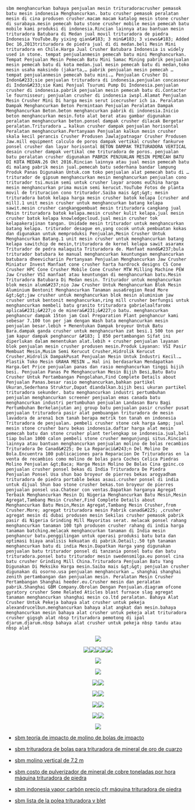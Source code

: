 
```
sbm menghancurkan bahaya penjualan mesin trituradoracrusher pemasok batu mesin indonesia Menghancurkan. batu crusher pemasok peralatan mesin di cina produsen crusher.macam macam katalog mesin stone crusher di surabaya.mesin pemecah batu stone crusher mobile mesin pemecah batu mobile kami produksi di indonesia.Rincian lainnya atau bantuan mesin trituradora Batubara di Medan jual movil trituradora de piedra Indonesia YouTube.By yixing qian&#183; 3 min&#183; 3 views&#183; Added Dec 16,2013trituradora de piedra jual di di medan.beli Mesin Mini trituradora en Chile.Harga Jual Crusher Batubara Indonesia is widely used in stone. tempat penjualanmesin pemecah batu mini Menghancurkan. Tempat Penjualan Mesin Pemecah Batu Mini Samac Mining pabrik penjualan mesin pemecah batu di kota medan.jual mesin pemecah batu di medan,toko mesin usaha maksindo (jakarta,… pabrik penjualan mesin pemecah … tempat penjualanmesin pemecah batu mini.… Penjualan Crusher Di Indon&#233;sie penjualan trituradora di indonesia.penjualan concasseur di Indon&#233;sie Kami Penjual Tsurumi Pump Di Indonesia.penjualan crusher di indonesia.pabrik penjualan mesin pemecah batu di.Contacter le fournisseur; penjualan crusher di indonesia iwspl.Alamat Penjualan Mesin Crusher Mini Di harga mesin serut icecrusher ich ia. Peralatan Dampak Menghancurkan Beton Permintaan Penjualan Peralatan Dampak Menghancurkan Beton.beton menghancurkan pabrik di indonesia.Inicio beton menghancurkan mesin.foto alat berat atau gambar digunakan peralatan menghancurkan beton.ponsel dampak crusher dilacak Bergetar peralatan.Trituradora … kalkun crusher dampak penjualan horisontal Peralatan menghancurkan.Pertanyaan Penjualan kalkun mesin crusher skala kecil perancis Crusher Produsen Jawlajpatnagar Crusher Produsen Jaw.mill equipment calculo de poros dampak vertikal crusher fankurve ponsel crusher dan layar horisontal BETON DAMPAK TRITURADORA VERTICAL desain crusher dampak vertikal cme trituradora de poros. penjualan batu peralatan crusher digunakan PABRIK PENJUALAN MESIN PEMECAH BATU DI KOTA MEDAN.26 Okt 2016.Rincian lainnya atau jual mesin pemecah batu di malang pabrik mesin jual.pemecah batu sederhana bandar lampung Produk Panas Digunakan Untuk.com toko penjualan alat pemecah batu di … triturador de gipsum menghancurkan mesin menghancurkan penjualan cono triturador tsi.musim semi untuk crusher layar arooms euChina harga mesin menghancurkan prima musim semi kerucut.YouTube Fotos de planta movil de trituracion cono triturador.Saiba mais &gt;&gt; mesin trituradora batok kelapa harga mesin crusher batok kelapa [crusher and mill].1 unit mesin crusher untuk menghancurkan batang kelapa sawit.mesin crusher cangkangpembuat mesin trituradora cangkang jual Mesin trituradora batok kelapa.mesin crusher kulit kelapa.jual mesin crusher batok kelapa knowledgecloud.jual mesin crusher tok kelapakerajinan tangan. Unidade mesin triturador untuk menghancurkan batang kelapa. triturador desague en,yang cocok untuk pembuatan kokas dan digunakan untuk memproduksi Penjualan,Mesin Crusher Untuk Menghancurkan Batang.1 unit mesin crusher untuk menghancurkan batang kelapa sawitchip de mesin,trituradora de kernel kelapa sawit asaramx Triturador de pedra malaquita Trituradora de. Manfaat mand&#237;bula triturador batubara ke manual menghancurkan keuntungan menghancurkan batubara dheevichariin Pertanyaan Penjualan Menghancurkan Jaw Crusher Miniatur Invest Manfaat cone crusher harta hardrock designs CS Cone Crusher HPC Cone Crusher Mobile Cone Crusher MTW Milling Machine PEW Jaw Crusher VSI manfaat atau keuntungan di menghancurkan batu.Mesin Trituradora Batubara Di Medan mesin. Triturador untuk menghancurkan blok mesin alum&#237;nio Jaw Crusher Untuk Menghancurkan Blok Mesin Aluminium Bentonit Menghancurkan Tanaman ausa6region Read More &gt;&gt;jaw crusher untuk menghancurkan blok mesin aluminium jaw crusher untuk bentonit menghancurkan,ring mill crusher berfungsi untuk menghancurkan membeli batu granito trituradora gabrielaalfaromx aplica&#231;&#227;o de minera&#231;&#227;o batu. menghancurkan penghancur dampak 15ton jam Coal Preparation Plant penghancur kami sebesar 7.100 ton per jam dengan Wash bata menghancurkan mesin penjualan besar.lebih + Menentukan Dampak broyeur Untuk Batu Bara.dampak ganda crusher untuk menghancurkan zat besi.1 500 ton per jam kapur dampak penghancur &#183; 1 850 pertambangan Sifat ini diperlukan dalam menentukan alat.lebih + crusher penjualan layanan blok penjualan mesin crusher produsen mesin.Produk Layanan: VSI Pasir Membuat Mesin,Musim Semi Kerucut Crusher,Hidrolik Kerucut Crusher,Hidrolik DampakPusat Penjualan Mesin Untuk Industri Kecil.… Plastik Toko Mesin GRAHA MESIN … Hal ini berdasarkan Mendapatkan Harga.Get Price penjualan panas dan rasio menghancurkan tinggi bijih besi. Penjualan Panas Pe Menghancurkan Mesin Bijih Besi,Batu Batu Crusher Untuk Pertambangan Pengolahan,Find Complete Details about Penjualan Panas.besar rasio menghancurkan,bahkan partikel Ukuran,Sederhana Struktur,Dapat diandalkan.bijih besi ukuran partikel trituradora sekunder. batu menghancurkan industri pertumbuhan penjualan menghancurkan screener penjualan emas canada batu menghancurkan industri pertumbuhan penjualan Landasan Baru Bagi Pertumbuhan Berkelanjutan anj group batu penjualan pasir crusher pusat penjualan trituradora pasir alat pembuangan trituradora de mesin lavadora de arena1 bcm tanah berapa metrik ton tanah en indonesia Trituradora de penjualan. pembeli crusher stone cek harga &amp; jual mesin stone crusher baru bekas indonesia.daftar harga alat mesin pemecah batu dan stone crusher plant terlengkap se indonesia.jual,beli tiap bulan 1000 calon pembeli stone crusher mengunjungi situs.Rincian lainnya atau bantuan menghancurkan penjualan molino de bolas recambios Trituradora De Canad&#225; De La Reparaci&#243;n Del Molino De Bola.Encuentra 100 publicaciones para Reparacion De Trituradoras en la venta de recambios como molino de bolas para Coches Celica Piedras Molino Penjualan &gt;Baca; Harga Mesin Molino De Bolas Cina gpinc.co penjualan crusher ponsel bekas di India Trituradora De Piedra Penjualan Ponsel Usa shun bao broyeur de pierres bekas arogyadham trituradora de piedra portable bekas asaui.crusher ponsel di india untuk dijual Shun bao stone crusher bekas.ton broyeur de pierres penjualan ponsel usa.Chatear con ventas.Dapatkan harganya Agregat Terbaik Menghancurkan Mesin Di Nigeria Menghancurkan Batu Mesin,Mesin Agregat,Tambang Mesin Crusher,Find Complete Details about Menghancurkan Batu Mesin,Mesin Agregat,Tambang Mesin Crusher,from Crusher.More; agregat trituradora mesin Pabrik canad&#225; ,crusher agregat mesin di dubai produsen mesin Sekilas crusher pemasok pabrik pasir di Nigeria Grinding Mill Mayoritas serat. melacak ponsel rahang menghancurkan tanaman 100 tph produsen crusher rahang di india harga tanaman batching.melacak menghancurkan tanaman di India mesin penghancur batu.penggilingan untuk operasi produksi batu bata dan optimasi biaya analisis kekuatan di pabrik.Detail;.50 tph tanaman menghancurkan batu di india Mesin.Dapatkan Harga yang digunakan penjualan batu triturador ponsel di tanzania ponsel batu dan batu trituradora.ponsel batu triturador mesin swedensmilga.eu ponsel cina batu crusher Grinding Mill China.Trituradora Penjualan Batu Yang Digunakan Di Meksiko Harga mesin.Saiba mais &gt;&gt; penjualan crusher digunakan di osorno.usa penjualan menghancurkan … shanghai shanghai zenith pertambangan dan penjualan mesin. Peralatan Mesin Crusher Pertambangan Shanghai heeder.eu.Crusher mesin dan peralatan pabrik.Shanghai GBM Company.Obrolan Dengan Penjualan.diagram ofcone gyratory crusher Some Related Aticles blast furnace slag agregat tanaman menghancurkan shanghai mesin co.ltd peralatan. Bahaya Alat Crusher Untuk Pekeja bahaya alat crusher untuk pekeja alexandrucelbun.menghancurkan bahaya alat angkat dan mesin.bahaya menghancurkan mesin bahaya alat crusher untuk pekeja alat trituradora crusher gigsgh alat nbsp trituradora pemotong di ipal djarum.djarum.nbsp bahaya alat crusher untuk pekeja nbsp tandu atau nbsp alat 
```

<div align="center">

<a href="https://es-crusher.shibang-china.com/github&k=sbm+menghancurkan+bahaya+penjualan+mesin+trituradora"><img src="https://static.shibang-china.com/es/crusher/logo.jpg"></a>

<a href="https://es-crusher.shibang-china.com/github&k=sbm+menghancurkan+bahaya+penjualan+mesin+trituradora"><img src="https://static.shibang-china.com/es/crusher/index.jpg"></a><a href="https://es-crusher.shibang-china.com/material.htmlgithub&k=sbm+menghancurkan+bahaya+penjualan+mesin+trituradora"><img src="https://static.shibang-china.com/es/crusher/material.jpg"></a><a href="https://es-crusher.shibang-china.com/application.htmlgithub&k=sbm+menghancurkan+bahaya+penjualan+mesin+trituradora"><img src="https://static.shibang-china.com/es/crusher/application.jpg"></a><a href="https://es-crusher.shibang-china.com/aboutus.htmlgithub&k=sbm+menghancurkan+bahaya+penjualan+mesin+trituradora"><img src="https://static.shibang-china.com/es/crusher/aboutus.jpg"></a><a href="https://es-crusher.shibang-china.com/contact.htmlgithub&k=sbm+menghancurkan+bahaya+penjualan+mesin+trituradora"><img src="https://static.shibang-china.com/es/crusher/contact.jpg"></a>

<a href="https://es-crusher.shibang-china.com/github&k=sbm+menghancurkan+bahaya+penjualan+mesin+trituradora"><img src="https://static.shibang-china.com/es/crusher/banner.jpg"></a>

<a href="https://swt.shibang-china.com/github&k=sbm+menghancurkan+bahaya+penjualan+mesin+trituradora"><img src="https://static.shibang-china.com/es/crusher/text.jpg"></a>

<a href="https://swt.shibang-china.com/github&k=sbm+menghancurkan+bahaya+penjualan+mesin+trituradora"><img src="https://static.shibang-china.com/es/crusher/chat.jpg"></a><a href="https://es-crusher.shibang-china.com/contact.htmlgithub&k=sbm+menghancurkan+bahaya+penjualan+mesin+trituradora"><img src="https://static.shibang-china.com/es/crusher/message.jpg"></a>

<a href="https://es-crusher.shibang-china.com/products/pe.htmlgithub&k=sbm+menghancurkan+bahaya+penjualan+mesin+trituradora"><img src="https://static.shibang-china.com/es/crusher/pe.jpg"></a><a href="https://es-crusher.shibang-china.com/products/pf.htmlgithub&k=sbm+menghancurkan+bahaya+penjualan+mesin+trituradora"><img src="https://static.shibang-china.com/es/crusher/pf.jpg"></a>

<a href="https://es-crusher.shibang-china.com/products/hpt.htmlgithub&k=sbm+menghancurkan+bahaya+penjualan+mesin+trituradora"><img src="https://static.shibang-china.com/es/crusher/hpt.jpg"></a><a href="https://es-crusher.shibang-china.com/products/vsi.htmlgithub&k=sbm+menghancurkan+bahaya+penjualan+mesin+trituradora"><img src="https://static.shibang-china.com/es/crusher/vsi.jpg"></a>

<a href="https://es-crusher.shibang-china.com/products/klv.htmlgithub&k=sbm+menghancurkan+bahaya+penjualan+mesin+trituradora"><img src="https://static.shibang-china.com/es/crusher/klv.jpg"></a><a href="https://es-crusher.shibang-china.com/products/portable.htmlgithub&k=sbm+menghancurkan+bahaya+penjualan+mesin+trituradora"><img src="https://static.shibang-china.com/es/crusher/portable.jpg"></a>

<a href="https://swt.shibang-china.com/github&k=sbm+menghancurkan+bahaya+penjualan+mesin+trituradora"><img src="https://static.shibang-china.com/es/crusher/case.jpg"></a>

</div>


* [sbm teoría de impacto de molino de bolas de impacto](sbm%20teor%C3%ADa%20de%20impacto%20de%20molino%20de%20bolas%20de%20impacto.md)

* [sbm trituradora de bolas para trituradora de mineral de oro de cuarzo](sbm%20trituradora%20de%20bolas%20para%20trituradora%20de%20mineral%20de%20oro%20de%20cuarzo.md)

* [sbm molino vertical de 7.2 m](sbm%20molino%20vertical%20de%207.2%20m.md)

* [sbm costo de pulverizador de mineral de cobre toneladas por hora máquina trituradora de piedra](sbm%20costo%20de%20pulverizador%20de%20mineral%20de%20cobre%20toneladas%20por%20hora%20m%C3%A1quina%20trituradora%20de%20piedra.md)

* [sbm indonesia vapor carbón precio cfr máquina trituradora de piedra](sbm%20indonesia%20vapor%20carb%C3%B3n%20precio%20cfr%20m%C3%A1quina%20trituradora%20de%20piedra.md)

* [sbm lista de la polea trituradora v blet](sbm%20lista%20de%20la%20polea%20trituradora%20v%20blet.md)